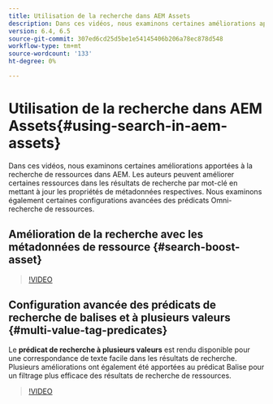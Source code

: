 ```yaml
---
title: Utilisation de la recherche dans AEM Assets
description: Dans ces vidéos, nous examinons certaines améliorations apportées à la recherche de ressources dans AEM. Les auteurs peuvent améliorer certaines ressources dans les résultats de recherche par mot-clé en mettant à jour les propriétés de métadonnées respectives. Nous examinons également certaines configurations avancées des prédicats Omni-recherche de ressources.
version: 6.4, 6.5
source-git-commit: 307ed6cd25d5be1e54145406b206a78ec878d548
workflow-type: tm+mt
source-wordcount: '133'
ht-degree: 0%

---
```



# Utilisation de la recherche dans AEM Assets{#using-search-in-aem-assets}

Dans ces vidéos, nous examinons certaines améliorations apportées à la recherche de ressources dans AEM. Les auteurs peuvent améliorer certaines ressources dans les résultats de recherche par mot-clé en mettant à jour les propriétés de métadonnées respectives. Nous examinons également certaines configurations avancées des prédicats Omni-recherche de ressources.

## Amélioration de la recherche avec les métadonnées de ressource {#search-boost-asset}

>[!VIDEO](https://video.tv.adobe.com/v/16766/?quality=9&learn=on)

## Configuration avancée des prédicats de recherche de balises et à plusieurs valeurs {#multi-value-tag-predicates}

Le **prédicat de recherche à plusieurs valeurs** est rendu disponible pour une correspondance de texte facile dans les résultats de recherche. Plusieurs améliorations ont également été apportées au prédicat Balise pour un filtrage plus efficace des résultats de recherche de ressources.

>[!VIDEO](https://video.tv.adobe.com/v/16457/?quality=9&learn=on)
